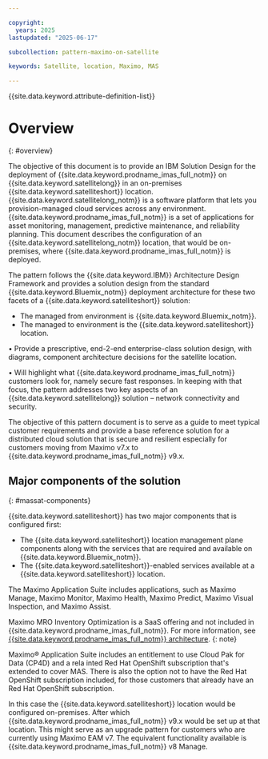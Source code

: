```yaml
---

copyright:
  years: 2025
lastupdated: "2025-06-17"

subcollection: pattern-maximo-on-satellite

keywords: Satellite, location, Maximo, MAS

---
```


{{site.data.keyword.attribute-definition-list}}

# Overview
{: #overview}



The objective of this document is to provide an IBM Solution Design for the deployment of {{site.data.keyword.prodname_imas_full_notm}} on {{site.data.keyword.satellitelong}} in an on-premises {{site.data.keyword.satelliteshort}} location. {{site.data.keyword.satellitelong_notm}} is a software platform that lets you provision-managed cloud services across any environment. {{site.data.keyword.prodname_imas_full_notm}} is a set of applications for asset monitoring, management, predictive maintenance, and reliability planning.
This document describes the configuration of an {{site.data.keyword.satellitelong_notm}} location, that would be on-premises, where {{site.data.keyword.prodname_imas_full_notm}} is deployed.

The pattern follows the {{site.data.keyword.IBM}} Architecture Design Framework and provides a solution design from the standard {{site.data.keyword.Bluemix_notm}} deployment architecture for these two facets of a {{site.data.keyword.satelliteshort}} solution:

- The managed from environment is {{site.data.keyword.Bluemix_notm}}.
- The managed to environment is the {{site.data.keyword.satelliteshort}} location.

•	Provide a prescriptive, end-2-end enterprise-class solution design, with diagrams, component architecture decisions for the satellite location.

•	Will highlight what {{site.data.keyword.prodname_imas_full_notm}} customers look for, namely secure fast responses. In keeping with that focus, the pattern addresses two key aspects of an {{site.data.keyword.satellitelong}} solution – network connectivity and security.

The objective of this pattern document is to serve as a guide to meet typical customer requirements and provide a base reference solution for a distributed cloud solution that is secure and resilient especially for customers moving from Maximo v7.x to {{site.data.keyword.prodname_imas_full_notm}} v9.x.

## Major components of the solution
{: #massat-components}

{{site.data.keyword.satelliteshort}} has two major components that is configured first:
- The {{site.data.keyword.satelliteshort}} location management plane components along with the services that are required and available on {{site.data.keyword.Bluemix_notm}}.
- The {{site.data.keyword.satelliteshort}}-enabled services available at a {{site.data.keyword.satelliteshort}} location.

The Maximo Application Suite includes applications, such as Maximo Manage, Maximo Monitor, Maximo Health, Maximo Predict, Maximo Visual Inspection, and Maximo Assist.

Maximo MRO Inventory Optimization is a SaaS offering and not included in {{site.data.keyword.prodname_imas_full_notm}}. For more information, see [{{site.data.keyword.prodname_imas_full_notm}} architecture](/docs/en/masv-and-l/maximo-manage/cd?topic=SSLPL8_cd/com.ibm.mam.doc/upgrade/c_mas_architecture.htm).
{: note}

Maximo® Application Suite includes an entitlement to use Cloud Pak for Data (CP4D) and a rela inted Red Hat OpenShift subscription that's extended to cover MAS. There is also the option not to have the Red Hat OpenShift subscription included, for those customers that already have an Red Hat OpenShift subscription.

In this case the {{site.data.keyword.satelliteshort}} location would be configured on-premises. After which {{site.data.keyword.prodname_imas_full_notm}} v9.x would be set up at that location. This might serve as an upgrade pattern for customers who are currently using Maximo EAM v7. The equivalent functionality available is {{site.data.keyword.prodname_imas_full_notm}} v8 Manage.
